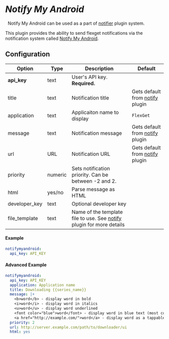 # *Notify My Android*
<div class="alert alert-success" role="info">
  
  <span class="glyphicon glyphicon glyphicon-cog"></span>
  &nbsp; Notify My Android can be used as a part of [notifier](/Plugins/Notifiers) plugin system.
</div>


This plugin provides the ability to send flexget notifications via the  notification system called [Notify My Android](http://www.notifymyandroid.com/).

## Configuration

| Option |Type|  Description | Default |
| --- | ---| --- |---|
| **api_key**| text| User's API key. **Required.**| 
|title|text|Notification title|Gets default from [notify](/Plugins/Notifiers/notify) plugin|
|application|text|Applicaiton name to display|`FlexGet`
|message|text| Notification message| Gets default from [notify](/Plugins/Notifiers/notify) plugin
|url|URL|Notification URL | Gets default from [notify](/Plugins/Notifiers/notify) plugin
|priority|numeric|Sets notification priority. Can be between -2 and 2.
|html|yes/no|Parse message as HTML
|developer_key|text|Optional developer key
| file_template | text|Name of the template file to use. See [notify](/Plugins/Notifiers/notify) plugin for more details| 


#### Example
```yaml
notifymyandroid:
  api_key: API_KEY
```

#### Advanced Example
```yaml
notifymyandroid:
  api_key: API_KEY
  application: Application name
  title: Downloading {{series_name}}
  message: |+
    <b>word</b> - display word in bold
    <i>word</i> - display word in italics
    <u>word</u> - display word underlined
    <font color="blue">word</font> - display word in blue text (most colors and   hex codes permitted)
    <a href="http://example.com/">word</a> - display word as a tappable link to http://example.com/
  priority: 2
  url: http://server.example.com/path/to/downloader/ui
  html: yes
```
